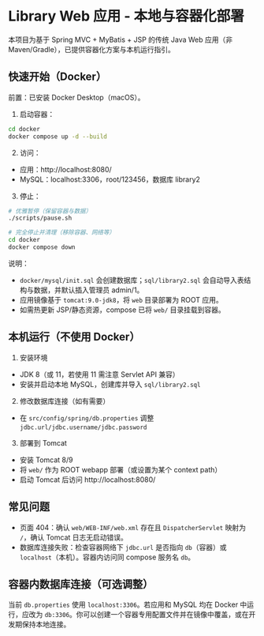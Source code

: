 # Library Web 应用 - 本地与容器化部署

本项目为基于 Spring MVC + MyBatis + JSP 的传统 Java Web 应用（非 Maven/Gradle），已提供容器化方案与本机运行指引。

## 快速开始（Docker）

前置：已安装 Docker Desktop（macOS）。

1. 启动容器：

```bash
cd docker
docker compose up -d --build
```

2. 访问：

- 应用：http://localhost:8080/
- MySQL：localhost:3306，root/123456，数据库 library2

3. 停止：

```bash
# 优雅暂停（保留容器与数据）
./scripts/pause.sh

# 完全停止并清理（移除容器、网络等）
cd docker
docker compose down
```

说明：
- `docker/mysql/init.sql` 会创建数据库；`sql/library2.sql` 会自动导入表结构与数据，并默认插入管理员 admin/1。
- 应用镜像基于 `tomcat:9.0-jdk8`，将 `web` 目录部署为 ROOT 应用。
- 如需热更新 JSP/静态资源，compose 已将 `web/` 目录挂载到容器。

## 本机运行（不使用 Docker）

1. 安装环境
- JDK 8（或 11，若使用 11 需注意 Servlet API 兼容）
- 安装并启动本地 MySQL，创建库并导入 `sql/library2.sql`

2. 修改数据库连接（如有需要）
- 在 `src/config/spring/db.properties` 调整 `jdbc.url/jdbc.username/jdbc.password`

3. 部署到 Tomcat
- 安装 Tomcat 8/9
- 将 `web/` 作为 ROOT webapp 部署（或设置为某个 context path）
- 启动 Tomcat 后访问 http://localhost:8080/

## 常见问题
- 页面 404：确认 `web/WEB-INF/web.xml` 存在且 `DispatcherServlet` 映射为 `/`，确认 Tomcat 日志无启动错误。
- 数据库连接失败：检查容器网络下 `jdbc.url` 是否指向 `db`（容器）或 `localhost`（本机）。容器内访问同 compose 服务名 `db`。

## 容器内数据库连接（可选调整）
当前 `db.properties` 使用 `localhost:3306`。若应用和 MySQL 均在 Docker 中运行，应改为 `db:3306`。你可以创建一个容器专用配置文件并在镜像中覆盖，或在开发期保持本地连接。
